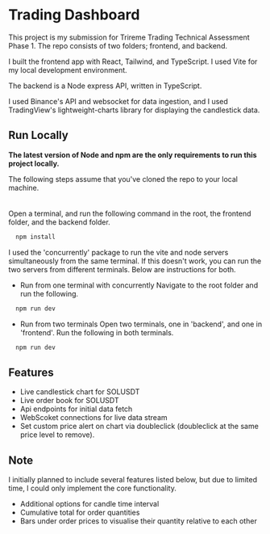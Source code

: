 # Trading Dashboard

This project is my submission for Trireme Trading Technical Assessment Phase 1.
The repo consists of two folders; frontend, and backend.

I built the frontend app with React, Tailwind, and TypeScript. I used Vite for my local development environment.

The backend is a Node express API, written in TypeScript.

I used Binance's API and websocket for data ingestion, and I used TradingView's lightweight-charts library for displaying the candlestick data.

## Run Locally

**The latest version of Node and npm are the only requirements to run this project locally.**

The following steps assume that you've cloned the repo to your local machine.
\
\
\
Open a terminal, and run the following command in the root, the frontend folder, and the backend folder.

```bash
  npm install
```

I used the 'concurrently' package to run the vite and node servers simultaneously from the same terminal. If this doesn't work, you can run the two servers from different terminals. Below are instructions for both.

- Run from one terminal with concurrently
  Navigate to the root folder and run the following.

```bash
  npm run dev
```

- Run from two terminals
  Open two terminals, one in 'backend', and one in 'frontend'. Run the following in both terminals.

```bash
  npm run dev
```

## Features

- Live candlestick chart for SOLUSDT
- Live order book for SOLUSDT
- Api endpoints for initial data fetch
- WebScoket connections for live data stream
- Set custom price alert on chart via doubleclick (doubleclick at the same price level to remove).

## Note

I initially planned to include several features listed below, but due to limited time, I could only implement the core functionality.

- Additional options for candle time interval
- Cumulative total for order quantities
- Bars under order prices to visualise their quantity relative to each other
